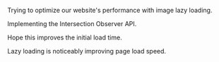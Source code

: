Trying to optimize our website's performance with image lazy loading.

Implementing the Intersection Observer API.

Hope this improves the initial load time.

Lazy loading is noticeably improving page load speed.
